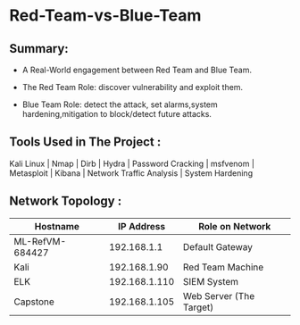 # Red-Team-vs-Blue-Team
## <strong><bold>Summary:</bold></strong>

 * A Real-World engagement between Red Team and Blue Team.
 
 * The Red Team Role: discover vulnerability and exploit them.
 
 * Blue Team Role: detect the attack, set alarms,system hardening,mitigation to block/detect future attacks.  
 
 
## <strong>Tools Used in The Project </strong>: 

Kali Linux | Nmap | Dirb | Hydra | Password Cracking | msfvenom |  Metasploit | Kibana | Network Traffic Analysis | System Hardening 


## <strong>Network Topology <strong>:

| Hostname  | IP Address  | Role on Network  |
|---|---|---|
|  ML-RefVM-684427 | 192.168.1.1 | Default Gateway  |
| Kali  |  192.168.1.90 | Red Team Machine  |
|  ELK | 192.168.1.110  |  SIEM System |
| Capstone  | 192.168.1.105  |  Web Server (The Target) |
